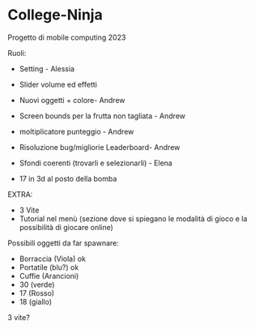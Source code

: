 # College-Ninja
Progetto di mobile computing 2023

Ruoli: 

- Setting - Alessia
- Slider volume ed effetti

- Nuovi oggetti + colore- Andrew
- Screen bounds per la frutta non tagliata - Andrew
- moltiplicatore punteggio - Andrew
- Risoluzione bug/migliorie Leaderboard- Andrew

  
- Sfondi coerenti (trovarli e selezionarli) - Elena
- 17 in 3d al posto della bomba


EXTRA:
- 3 Vite
- Tutorial nel menù (sezione dove si spiegano le modalità di gioco e la possibilità di giocare online)


Possibili oggetti da far spawnare:
 - Borraccia (Viola)   ok
 - Portatile (blu?)    ok
 - Cuffie (Arancioni)  
 - 30 (verde)
 - 17 (Rosso)
 - 18 (giallo)

3 vite?




